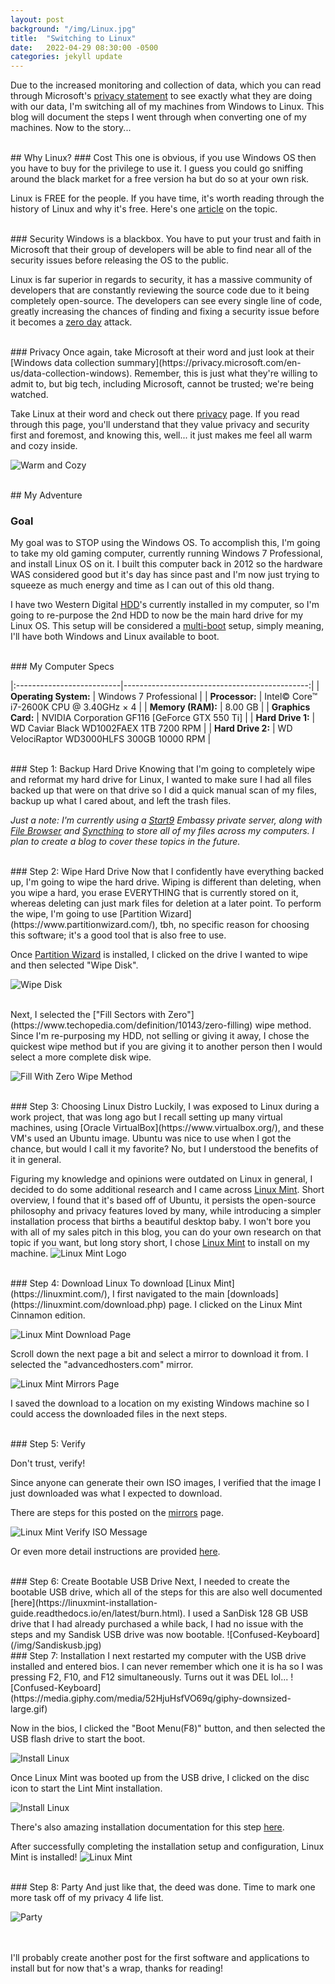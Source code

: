 ```yaml
---
layout: post
background: "/img/Linux.jpg"
title:  "Switching to Linux"
date:   2022-04-29 08:30:00 -0500
categories: jekyll update
---
```

Due to the increased monitoring and collection of data, which you can read through Microsoft's [privacy statement](https://privacy.microsoft.com/en-us/privacystatement) to see exactly what they are doing with our data, I'm switching all of my machines from Windows to Linux. This blog will document the steps I went through when converting one of my machines. Now to the story...

<br/>
## Why Linux?
### Cost
This one is obvious, if you use Windows OS then you have to buy for the privilege to use it. I guess you could go sniffing around the black market for a free version ha but do so at your own risk.

Linux is FREE for the people. If you have time, it's worth reading through the history of Linux and why it's free. Here's one [article](https://www.informit.com/articles/article.aspx?p=2118681&seqNum=2) on the topic.

<br/>
### Security
Windows is a blackbox. You have to put your trust and faith in Microsoft that their group of developers will be able to find near all of the security issues before releasing the OS to the public.

Linux is far superior in regards to security, it has a massive community of developers that are constantly reviewing the source code due to it being completely open-source. The developers can see every single line of code, greatly increasing the chances of finding and fixing a security issue before it becomes a [zero day](https://en.wikipedia.org/wiki/Zero-day_(computing)) attack.

<br/>
### Privacy
Once again, take Microsoft at their word and just look at their [Windows data collection summary](https://privacy.microsoft.com/en-us/data-collection-windows). Remember, this is just what they're willing to admit to, but big tech, including Microsoft, cannot be trusted; we're being watched.

Take Linux at their word and check out there [privacy](https://linuxmint.com/privacy.php) page. If you read through this page, you'll understand that they value privacy and security first and foremost, and knowing this, well... it just makes me feel all warm and cozy inside.

![Warm and Cozy](https://media.giphy.com/media/YnNKrPub6aYbc8u53S/giphy.gif)

<br/>
## My Adventure

### Goal
My goal was to STOP using the Windows OS. To accomplish this, I'm going to take my old gaming computer, currently running Windows 7 Professional, and install Linux OS on it. I built this computer back in 2012 so the hardware WAS considered good but it's day has since past and I'm now just trying to squeeze as much energy and time as I can out of this old thang.

I have two Western Digital [HDD](https://en.wikipedia.org/wiki/Hard_disk_drive)'s currently installed in my computer, so I'm going to re-purpose the 2nd HDD to now be the main hard drive for my Linux OS. This setup will be considered a [multi-boot](https://en.wikipedia.org/wiki/Multi-booting) setup, simply meaning, I'll have both Windows and Linux available to boot.

<br/>
### My Computer Specs

|:--------------------------|----------------------------------------------:|
| **Operating System:**    | Windows 7 Professional                        |
| **Processor:**           | Intel© Core™ i7-2600K CPU @ 3.40GHz × 4       |
| **Memory (RAM):**        | 8.00 GB                                       |
| **Graphics Card:**       | NVIDIA Corporation GF116 [GeForce GTX 550 Ti] |
| **Hard Drive 1:**        | WD Caviar Black WD1002FAEX 1TB 7200 RPM       |
| **Hard Drive 2:**        | WD VelociRaptor WD3000HLFS 300GB 10000 RPM    |

<br/>
### Step 1: Backup Hard Drive
Knowing that I'm going to completely wipe and reformat my hard drive for Linux, I wanted to make sure I had all files backed up that were on that drive so I did a quick manual scan of my files, backup up what I cared about, and left the trash files.

*Just a note: I'm currently using a [Start9](https://start9.com) Embassy private server, along with [File Browser](https://filebrowser.org/) and [Syncthing](https://syncthing.net/) to store all of my files across my computers. I plan to create a blog to cover these topics in the future.*

<br/>
### Step 2: Wipe Hard Drive
Now that I confidently have everything backed up, I'm going to wipe the hard drive. Wiping is different than deleting, when you wipe a hard, you erase EVERYTHING that is currently stored on it, whereas deleting can just mark files for deletion at a later point. To perform the wipe, I'm going to use [Partition Wizard](https://www.partitionwizard.com/), tbh, no specific reason for choosing this software; it's a good tool that is also free to use.

Once [Partition Wizard](https://www.partitionwizard.com/) is installed, I clicked on the drive I wanted to wipe and then selected "Wipe Disk".

![Wipe Disk](/img/WipeDisk.jpg)

<br/>
Next, I selected the ["Fill Sectors with Zero"](https://www.techopedia.com/definition/10143/zero-filling) wipe method. Since I'm re-purposing my HDD, not selling or giving it away, I chose the quickest wipe method but if you are giving it to another person then I would select a more complete disk wipe.

![Fill With Zero Wipe Method](/img/FillWithZeroWipeMethod.jpg)

<br/>
### Step 3: Choosing Linux Distro
Luckily, I was exposed to Linux during a work project, that was long ago but I recall setting up many virtual machines, using [Oracle VirtualBox](https://www.virtualbox.org/), and these VM's used an Ubuntu image. Ubuntu was nice to use when I got the chance, but would I call it my favorite? No, but I understood the benefits of it in general.

Figuring my knowledge and opinions were outdated on Linux in general, I decided to do some additional research and I came across [Linux Mint](https://linuxmint.com/). Short overview, I found that it's based off of Ubuntu, it persists the open-source philosophy and privacy features loved by many, while introducing a simpler installation process that births a beautiful desktop baby. I won't bore you with all of my sales pitch in this blog, you can do your own research on that topic if you want, but long story short, I chose [Linux Mint](https://linuxmint.com/) to install on my machine.
![Linux Mint Logo](/img/LinuxMintLogo.jpg)

<br/>
### Step 4: Download Linux
To download [Linux Mint](https://linuxmint.com/), I first navigated to the main [downloads](https://linuxmint.com/download.php) page. I clicked on the Linux Mint Cinnamon edition.

![Linux Mint Download Page](/img/linuxmintdownloadspage.jpg)

Scroll down the next page a bit and select a mirror to download it from. I selected the "advancedhosters.com" mirror.

![Linux Mint Mirrors Page](/img/linuxmintmirrors.jpg)

I saved the download to a location on my existing Windows machine so I could access the downloaded files in the next steps.

<br/>
### Step 5: Verify

Don't trust, verify!

Since anyone can generate their own ISO images, I verified that the image I just downloaded was what I expected to download.

There are steps for this posted on the [mirrors](https://linuxmint.com/edition.php?id=292) page.

![Linux Mint Verify ISO Message](/img/verifyfilesmessage.jpg)

Or even more detail instructions are provided [here](https://linuxmint-installation-guide.readthedocs.io/en/latest/verify.html).

<br/>
### Step 6: Create Bootable USB Drive
Next, I needed to create the bootable USB drive, which all of the steps for this are also well documented [here](https://linuxmint-installation-guide.readthedocs.io/en/latest/burn.html). I used a SanDisk 128 GB USB drive that I had already purchased a while back, I had no issue with the steps and my Sandisk USB drive was now bootable.
![Confused-Keyboard](/img/Sandiskusb.jpg)

<br/>
### Step 7: Installation
I next restarted my computer with the USB drive installed and entered bios. I can never remember which one it is ha so I was pressing F2, F10, and F12 simultaneously. Turns out it was DEL lol...
![Confused-Keyboard](https://media.giphy.com/media/52HjuHsfVO69q/giphy-downsized-large.gif)

Now in the bios, I clicked the "Boot Menu(F8)" button, and then selected the USB flash drive to start the boot.

![Install Linux](/img/asus-uefi-bios-utility-ez-mode.jpg)

Once Linux Mint was booted up from the USB drive, I clicked on the disc icon to start the Lint Mint installation.

![Install Linux](/img/InstallLinuxMintIcon.jpg)

There's also amazing installation documentation for this step [here](https://linuxmint-installation-guide.readthedocs.io/en/latest/install.html).

After successfully completing the installation setup and configuration, Linux Mint is installed!
![Linux Mint](/img/linuxmintdesktop.jpg)

<br/>
### Step 8: Party
And just like that, the deed was done. Time to mark one more task off of my privacy 4 life list.

![Party](https://media.giphy.com/media/S4AnOkBwfcb4GyDzK7/giphy.gif)

<br/>
<br/>
I'll probably create another post for the first software and applications to install but for now that's a wrap, thanks for reading!
